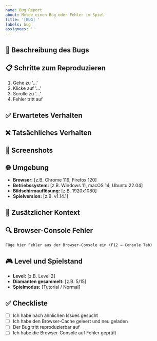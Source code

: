 ```yaml
---
name: Bug Report
about: Melde einen Bug oder Fehler im Spiel
title: '[BUG] '
labels: bug
assignees: ''
---
```


## 🐛 Beschreibung des Bugs
<!-- Eine klare und präzise Beschreibung des Problems -->

## 📋 Schritte zum Reproduzieren
1. Gehe zu '...'
2. Klicke auf '...'
3. Scrolle zu '...'
4. Fehler tritt auf

## ✅ Erwartetes Verhalten
<!-- Was sollte passieren? -->

## ❌ Tatsächliches Verhalten
<!-- Was passiert stattdessen? -->

## 📸 Screenshots
<!-- Falls relevant, füge Screenshots hinzu -->

## 🌐 Umgebung
- **Browser:** [z.B. Chrome 119, Firefox 120]
- **Betriebssystem:** [z.B. Windows 11, macOS 14, Ubuntu 22.04]
- **Bildschirmauflösung:** [z.B. 1920x1080]
- **Spielversion:** [z.B. v1.14.1]

## 📝 Zusätzlicher Kontext
<!-- Weitere Informationen zum Problem -->

## 🔍 Browser-Console Fehler
<!-- Falls vorhanden: -->
```
Füge hier Fehler aus der Browser-Console ein (F12 → Console Tab)
```

## 🎮 Level und Spielstand
- **Level:** [z.B. Level 2]
- **Diamanten gesammelt:** [z.B. 5/15]
- **Spielmodus:** [Tutorial / Normal]

## ✅ Checkliste
- [ ] Ich habe nach ähnlichen Issues gesucht
- [ ] Ich habe den Browser-Cache geleert und neu geladen
- [ ] Der Bug tritt reproduzierbar auf
- [ ] Ich habe die Browser-Console auf Fehler geprüft
